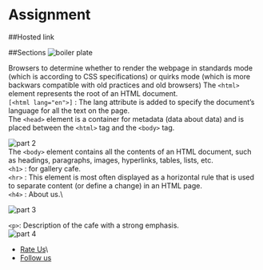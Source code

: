 # Assignment
##Hosted link

##Sections
![boiler plate](https://github.com/UgamRaj/Assignment1/assets/124122714/51ee0cad-d719-4142-ae9c-89be2b72ddf1)
<!DOCTYPE html>
Browsers to determine whether to render the webpage in standards mode (which is according to CSS specifications) or quirks mode (which is more backwars compatible with old practices and old browsers)
The `<html>` element represents the root of an HTML document.\
`[<html lang="en">]` : The lang attribute is added to specify the document’s language for all the text on the page.\
The  `<head>` element is a container for metadata (data about data) and is placed between the `<html>` tag and the `<body>` tag.

![part 2](https://github.com/UgamRaj/Assignment1/assets/124122714/074324fe-9384-45e9-8872-1bdca75f60dc)  
The `<body>` element contains all the contents of an HTML document, such as headings, paragraphs, images, hyperlinks, tables, lists, etc.\
`<h1>` : for gallery cafe.\
`<hr>` : This element is most often displayed as a horizontal rule that is used to separate content (or define a change) in an HTML page.\
`<h4>` : About us.\

![part 3](https://github.com/UgamRaj/Assignment1/assets/124122714/b61e99d2-c0b8-4dab-84a9-f201b9e5987d)

`<p>`: Description of the cafe with a strong emphasis.\
![part 4](https://github.com/UgamRaj/Assignment1/assets/124122714/dd3ad723-943a-42a7-bff1-5b2cf404d78a)
- [Rate Us](#)\
- [Follow us](#)

